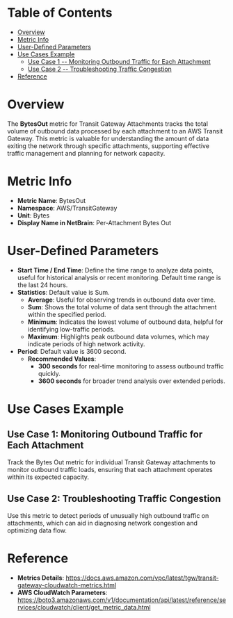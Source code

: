 # Table of Contents
- [Overview](#overview)
- [Metric Info](#metric-info)
- [User-Defined Parameters](#user-defined-parameters)
- [Use Cases Example](#example)
    - [Use Case 1 -- Monitoring Outbound Traffic for Each Attachment](#example-1) 
    - [Use Case 2 -- Troubleshooting Traffic Congestion](#example-2)
- [Reference](#reference)

# Overview <a name="overview"></a>
The <b>BytesOut</b> metric for Transit Gateway Attachments tracks the total volume of outbound data processed by each attachment to an AWS Transit Gateway. This metric is valuable for understanding the amount of data exiting the network through specific attachments, supporting effective traffic management and planning for network capacity.


# Metric Info <a name="metric-info"></a>
* <b>Metric Name</b>: BytesOut
* <b>Namespace</b>: AWS/TransitGateway
* <b>Unit</b>: Bytes
* <b>Display Name in NetBrain</b>: Per-Attachment Bytes Out

# User-Defined Parameters <a name="user-defined-parameters"></a>
* <b>Start Time / End Time</b>: Define the time range to analyze data points, useful for historical analysis or recent monitoring. Default time range is the last 24 hours.
* <b>Statistics</b>: Default value is Sum.
  * <b>Average</b>: Useful for observing trends in outbound data over time.
  * <b>Sum</b>: Shows the total volume of data sent through the attachment within the specified period.
  * <b>Minimum</b>: Indicates the lowest volume of outbound data, helpful for identifying low-traffic periods.
  * <b>Maximum</b>: Highlights peak outbound data volumes, which may indicate periods of high network activity.
* <b>Period</b>: Default value is 3600 second.
  * <b>Recommended Values</b>:
    * <b>300 seconds</b> for real-time monitoring to assess outbound traffic quickly.
    * <b>3600 seconds</b> for broader trend analysis over extended periods.

# Use Cases Example <a name="example"></a>
## Use Case 1: Monitoring Outbound Traffic for Each Attachment <a name="example-1"></a>
Track the Bytes Out metric for individual Transit Gateway attachments to monitor outbound traffic loads, ensuring that each attachment operates within its expected capacity.

## Use Case 2: Troubleshooting Traffic Congestion <a name="example-2"></a>
Use this metric to detect periods of unusually high outbound traffic on attachments, which can aid in diagnosing network congestion and optimizing data flow.


# Reference <a name="reference"></a>
* <b>Metrics Details</b>: https://docs.aws.amazon.com/vpc/latest/tgw/transit-gateway-cloudwatch-metrics.html
* <b>AWS CloudWatch Parameters</b>: https://boto3.amazonaws.com/v1/documentation/api/latest/reference/services/cloudwatch/client/get_metric_data.html